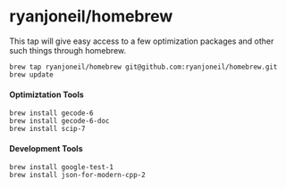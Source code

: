 # ryanjoneil/homebrew

This tap will give easy access to a few optimization packages and other such things through homebrew.

```
brew tap ryanjoneil/homebrew git@github.com:ryanjoneil/homebrew.git
brew update
```

#### Optimiztation Tools

```
brew install gecode-6
brew install gecode-6-doc
brew install scip-7
```

#### Development Tools

```
brew install google-test-1
brew install json-for-modern-cpp-2
```
